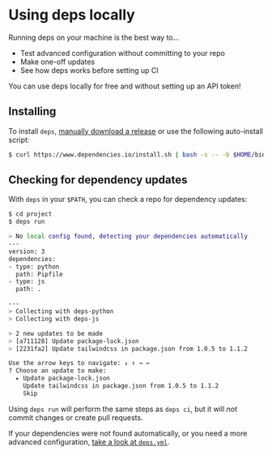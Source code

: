 # Using deps locally

Running deps on your machine is the best way to...

- Test advanced configuration without committing to your repo
- Make one-off updates
- See how deps works before setting up CI

You can use deps locally for free and without setting up an API token!

## Installing

To install `deps`,
[manually download a release](https://github.com/dropseed/deps/releases) or use the following auto-install script:
```sh
$ curl https://www.dependencies.io/install.sh | bash -s -- -b $HOME/bin
```

## Checking for dependency updates

With `deps` in your `$PATH`, you can check a repo for dependency updates:
```sh
$ cd project
$ deps run

> No local config found, detecting your dependencies automatically
---
version: 3
dependencies:
- type: python
  path: Pipfile
- type: js
  path: .

---
> Collecting with deps-python
> Collecting with deps-js

> 2 new updates to be made
> [a711128] Update package-lock.json
> [2231fa2] Update tailwindcss in package.json from 1.0.5 to 1.1.2

Use the arrow keys to navigate: ↓ ↑ → ←
? Choose an update to make:
  ▸ Update package-lock.json
    Update tailwindcss in package.json from 1.0.5 to 1.1.2
    Skip
```

Using `deps run` will perform the same steps as `deps ci`,
but it will *not* commit changes or create pull requests.

If your dependencies were not found automatically,
or you need a more advanced configuration,
[take a look at `deps.yml`](/config/).
